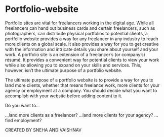 # Portfolio-website
Portfolio sites are vital for freelancers working in the digital age. 
While all freelancers can hand out business cards and certain freelancers, such as photographers, can distribute physical 
portfolios to potential clients, a portfolio website provides a way for any freelancer in any industry to reach more clients on a 
global scale. It also provides a way for you to get creative with the information and intricate details you share about yourself 
and your work.
A portfolio site is an extension of a freelancer’s (or company’s) résumé. It provides a convenient way for potential clients to view 
your work while also allowing you to expand on your skills and services. This, however, isn’t the ultimate purpose of a portfolio website.

The ultimate purpose of a portfolio website is to provide a way for you to land more clients, whether that means freelance work, more clients for your agency or employment at a company. You should decide what you want to accomplish with your website before adding content to it.

Do you want to…

…land more clients as a freelancer?
…land more clients for your agency?
…find employment?

CREATED BY SNEHA AND VAISHNAV

